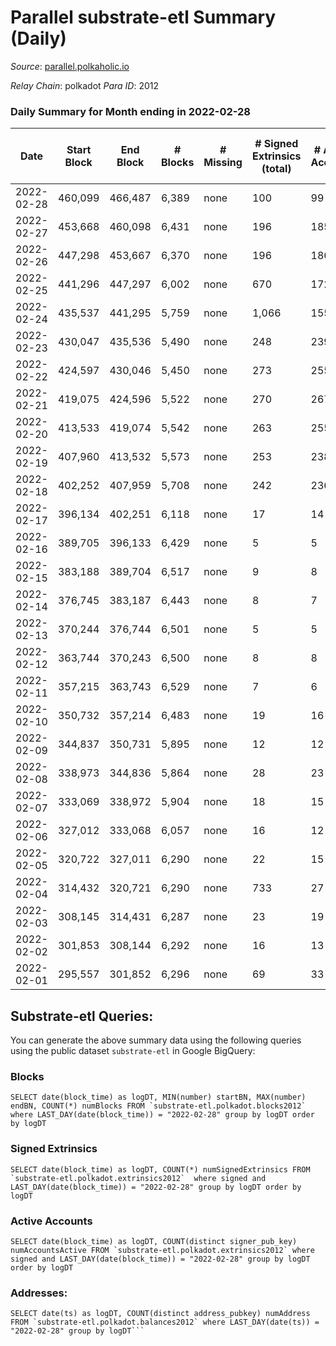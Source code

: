 # Parallel substrate-etl Summary (Daily)

_Source_: [parallel.polkaholic.io](https://parallel.polkaholic.io)

*Relay Chain*: polkadot
*Para ID*: 2012



### Daily Summary for Month ending in 2022-02-28


| Date | Start Block | End Block | # Blocks | # Missing | # Signed Extrinsics (total) | # Active Accounts | # Addresses with Balances | # Events | # Transfers | # XCM Transfers In | # XCM Transfers Out |
| ---- | ----------- | --------- | -------- | --------- | --------------------------- | ----------------- | ------------------------- | -------- | ----------- | ------------------ | ------------------- |
| 2022-02-28 | 460,099 | 466,487 | 6,389 | none  | 100 | 99 | 34,447 | 13,183 |   |   |   |
| 2022-02-27 | 453,668 | 460,098 | 6,431 | none  | 196 | 185 | 34,447 | 13,643 | 1 ($0.76) |   |   |
| 2022-02-26 | 447,298 | 453,667 | 6,370 | none  | 196 | 186 | 34,446 | 13,523 |   |   |   |
| 2022-02-25 | 441,296 | 447,297 | 6,002 | none  | 670 | 172 | 34,446 | 28,887 |   |   |   |
| 2022-02-24 | 435,537 | 441,295 | 5,759 | none  | 1,066 | 155 | 32,761 | 36,979 | 1 ($1.34) |   |   |
| 2022-02-23 | 430,047 | 435,536 | 5,490 | none  | 248 | 239 | 29,733 | 11,974 |   |   |   |
| 2022-02-22 | 424,597 | 430,046 | 5,450 | none  | 273 | 255 | 29,733 | 11,987 |   |   |   |
| 2022-02-21 | 419,075 | 424,596 | 5,522 | none  | 270 | 267 | 29,733 | 12,126 |   |   |   |
| 2022-02-20 | 413,533 | 419,074 | 5,542 | none  | 263 | 255 | 29,733 | 12,139 |   |   |   |
| 2022-02-19 | 407,960 | 413,532 | 5,573 | none  | 253 | 238 | 29,733 | 12,155 |   |   |   |
| 2022-02-18 | 402,252 | 407,959 | 5,708 | none  | 242 | 236 | 29,733 | 12,389 |   |   |   |
| 2022-02-17 | 396,134 | 402,251 | 6,118 | none  | 17 | 14 | 29,733 | 12,299 |   |   |   |
| 2022-02-16 | 389,705 | 396,133 | 6,429 | none  | 5 | 5 | 29,733 | 12,882 |   |   |   |
| 2022-02-15 | 383,188 | 389,704 | 6,517 | none  | 9 | 8 | 29,733 | 13,075 |   |   |   |
| 2022-02-14 | 376,745 | 383,187 | 6,443 | none  | 8 | 7 | 29,733 | 12,922 |   |   |   |
| 2022-02-13 | 370,244 | 376,744 | 6,501 | none  | 5 | 5 | 29,733 | 13,028 |   |   |   |
| 2022-02-12 | 363,744 | 370,243 | 6,500 | none  | 8 | 8 | 29,733 | 13,037 |   |   |   |
| 2022-02-11 | 357,215 | 363,743 | 6,529 | none  | 7 | 6 | 29,733 | 13,092 |   |   |   |
| 2022-02-10 | 350,732 | 357,214 | 6,483 | none  | 19 | 16 |  | 13,042 |   |   |   |
| 2022-02-09 | 344,837 | 350,731 | 5,895 | none  | 12 | 12 | 29,733 | 11,840 |   |   |   |
| 2022-02-08 | 338,973 | 344,836 | 5,864 | none  | 28 | 23 | 29,733 | 11,835 |   |   |   |
| 2022-02-07 | 333,069 | 338,972 | 5,904 | none  | 18 | 15 | 29,733 | 11,882 |   |   |   |
| 2022-02-06 | 327,012 | 333,068 | 6,057 | none  | 16 | 12 | 29,733 | 12,173 |   |   |   |
| 2022-02-05 | 320,722 | 327,011 | 6,290 | none  | 22 | 15 | 29,733 | 12,660 |   |   |   |
| 2022-02-04 | 314,432 | 320,721 | 6,290 | none  | 733 | 27 | 29,733 | 89,619 | 14,323 ($1,365,753.86) |   |   |
| 2022-02-03 | 308,145 | 314,431 | 6,287 | none  | 23 | 19 | 29,475 | 12,663 | 1 ($1,407,313.06) |   |   |
| 2022-02-02 | 301,853 | 308,144 | 6,292 | none  | 16 | 13 | 29,475 | 12,644 |   |   |   |
| 2022-02-01 | 295,557 | 301,852 | 6,296 | none  | 69 | 33 |  | 12,848 | 15 ($370,535.85) |   |   |

## Substrate-etl Queries:
You can generate the above summary data using the following queries using the public dataset `substrate-etl` in Google BigQuery:


### Blocks
```
SELECT date(block_time) as logDT, MIN(number) startBN, MAX(number) endBN, COUNT(*) numBlocks FROM `substrate-etl.polkadot.blocks2012`  where LAST_DAY(date(block_time)) = "2022-02-28" group by logDT order by logDT
```


### Signed Extrinsics
```
SELECT date(block_time) as logDT, COUNT(*) numSignedExtrinsics FROM `substrate-etl.polkadot.extrinsics2012`  where signed and LAST_DAY(date(block_time)) = "2022-02-28" group by logDT order by logDT
```


### Active Accounts
```
SELECT date(block_time) as logDT, COUNT(distinct signer_pub_key) numAccountsActive FROM `substrate-etl.polkadot.extrinsics2012` where signed and LAST_DAY(date(block_time)) = "2022-02-28" group by logDT order by logDT
```


### Addresses:
```
SELECT date(ts) as logDT, COUNT(distinct address_pubkey) numAddress FROM `substrate-etl.polkadot.balances2012` where LAST_DAY(date(ts)) = "2022-02-28" group by logDT```

